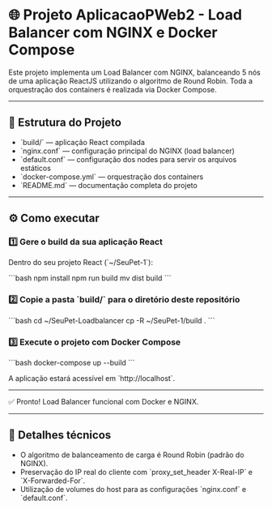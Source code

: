 # 🌐 Projeto AplicacaoPWeb2 - Load Balancer com NGINX e Docker Compose

Este projeto implementa um Load Balancer com NGINX, balanceando 5 nós de uma aplicação ReactJS utilizando o algoritmo de Round Robin. Toda a orquestração dos containers é realizada via Docker Compose.

---

## 🚀 Estrutura do Projeto

- \`build/\` — aplicação React compilada
- \`nginx.conf\` — configuração principal do NGINX (load balancer)
- \`default.conf\` — configuração dos nodes para servir os arquivos estáticos
- \`docker-compose.yml\` — orquestração dos containers
- \`README.md\` — documentação completa do projeto

---

## ⚙️ Como executar

### 1️⃣ Gere o build da sua aplicação React

Dentro do seu projeto React (\`~/SeuPet-1\`):

\`\`\`bash
npm install
npm run build
mv dist build
\`\`\`

### 2️⃣ Copie a pasta \`build/\` para o diretório deste repositório

\`\`\`bash
cd ~/SeuPet-Loadbalancer
cp -R ~/SeuPet-1/build .
\`\`\`

### 3️⃣ Execute o projeto com Docker Compose

\`\`\`bash
docker-compose up --build
\`\`\`

A aplicação estará acessível em \`http://localhost\`.

---

✅ Pronto! Load Balancer funcional com Docker e NGINX.

---

## 🔧 Detalhes técnicos

- O algoritmo de balanceamento de carga é Round Robin (padrão do NGINX).
- Preservação do IP real do cliente com \`proxy_set_header X-Real-IP\` e \`X-Forwarded-For\`.
- Utilização de volumes do host para as configurações \`nginx.conf\` e \`default.conf\`.
